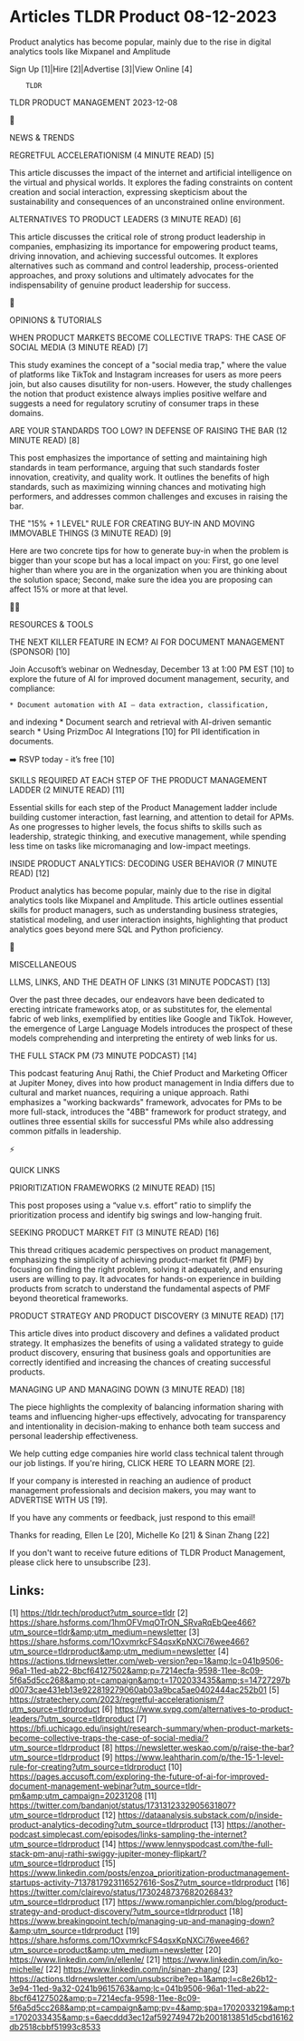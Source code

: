 # Articles TLDR Product 08-12-2023

Product analytics has become popular, mainly due to the rise in
digital analytics tools like Mixpanel and Amplitude 

Sign Up [1]|Hire [2]|Advertise [3]|View Online [4] 

		TLDR

TLDR PRODUCT MANAGEMENT 2023-12-08

📱

NEWS & TRENDS

 REGRETFUL ACCELERATIONISM (4 MINUTE READ) [5] 

 This article discusses the impact of the internet and artificial
intelligence on the virtual and physical worlds. It explores the
fading constraints on content creation and social interaction,
expressing skepticism about the sustainability and consequences of an
unconstrained online environment. 

 ALTERNATIVES TO PRODUCT LEADERS (3 MINUTE READ) [6] 

 This article discusses the critical role of strong product leadership
in companies, emphasizing its importance for empowering product teams,
driving innovation, and achieving successful outcomes. It explores
alternatives such as command and control leadership, process-oriented
approaches, and proxy solutions and ultimately advocates for the
indispensability of genuine product leadership for success. 

🚀 

OPINIONS & TUTORIALS

 WHEN PRODUCT MARKETS BECOME COLLECTIVE TRAPS: THE CASE OF SOCIAL
MEDIA (3 MINUTE READ) [7] 

 This study examines the concept of a "social media trap," where the
value of platforms like TikTok and Instagram increases for users as
more peers join, but also causes disutility for non-users. However,
the study challenges the notion that product existence always implies
positive welfare and suggests a need for regulatory scrutiny of
consumer traps in these domains. 

 ARE YOUR STANDARDS TOO LOW? IN DEFENSE OF RAISING THE BAR (12 MINUTE
READ) [8] 

 This post emphasizes the importance of setting and maintaining high
standards in team performance, arguing that such standards foster
innovation, creativity, and quality work. It outlines the benefits of
high standards, such as maximizing winning chances and motivating high
performers, and addresses common challenges and excuses in raising the
bar. 

 THE "15% + 1 LEVEL" RULE FOR CREATING BUY-IN AND MOVING IMMOVABLE
THINGS (3 MINUTE READ) [9] 

 Here are two concrete tips for how to generate buy-in when the
problem is bigger than your scope but has a local impact on you:
First, go one level higher than where you are in the organization when
you are thinking about the solution space; Second, make sure the idea
you are proposing can affect 15% or more at that level. 

🧑‍💻 

RESOURCES & TOOLS

 THE NEXT KILLER FEATURE IN ECM? AI FOR DOCUMENT MANAGEMENT (SPONSOR)
[10] 

 Join Accusoft’s webinar on Wednesday, December 13 at 1:00 PM EST
[10] to explore the future of AI for improved document management,
security, and compliance:

	* Document automation with AI — data extraction, classification,
and indexing
	* Document search and retrieval with AI-driven semantic search
	* Using PrizmDoc AI Integrations [10] for PII identification in
documents.

➡️ RSVP today - it’s free [10]

 SKILLS REQUIRED AT EACH STEP OF THE PRODUCT MANAGEMENT LADDER (2
MINUTE READ) [11] 

 Essential skills for each step of the Product Management ladder
include building customer interaction, fast learning, and attention to
detail for APMs. As one progresses to higher levels, the focus shifts
to skills such as leadership, strategic thinking, and executive
management, while spending less time on tasks like micromanaging and
low-impact meetings. 

 INSIDE PRODUCT ANALYTICS: DECODING USER BEHAVIOR (7 MINUTE READ) [12]


 Product analytics has become popular, mainly due to the rise in
digital analytics tools like Mixpanel and Amplitude. This article
outlines essential skills for product managers, such as understanding
business strategies, statistical modeling, and user interaction
insights, highlighting that product analytics goes beyond mere SQL and
Python proficiency. 

🎁

MISCELLANEOUS

 LLMS, LINKS, AND THE DEATH OF LINKS (31 MINUTE PODCAST) [13] 

 Over the past three decades, our endeavors have been dedicated to
erecting intricate frameworks atop, or as substitutes for, the
elemental fabric of web links, exemplified by entities like Google and
TikTok. However, the emergence of Large Language Models introduces the
prospect of these models comprehending and interpreting the entirety
of web links for us. 

 THE FULL STACK PM (73 MINUTE PODCAST) [14] 

 This podcast featuring Anuj Rathi, the Chief Product and Marketing
Officer at Jupiter Money, dives into how product management in India
differs due to cultural and market nuances, requiring a unique
approach. Rathi emphasizes a "working backwards" framework, advocates
for PMs to be more full-stack, introduces the "4BB" framework for
product strategy, and outlines three essential skills for successful
PMs while also addressing common pitfalls in leadership. 

⚡

QUICK LINKS

 PRIORITIZATION FRAMEWORKS (2 MINUTE READ) [15] 

 This post proposes using a “value v.s. effort” ratio to simplify
the prioritization process and identify big swings and low-hanging
fruit. 

 SEEKING PRODUCT MARKET FIT (3 MINUTE READ) [16] 

 This thread critiques academic perspectives on product management,
emphasizing the simplicity of achieving product-market fit (PMF) by
focusing on finding the right problem, solving it adequately, and
ensuring users are willing to pay. It advocates for hands-on
experience in building products from scratch to understand the
fundamental aspects of PMF beyond theoretical frameworks. 

 PRODUCT STRATEGY AND PRODUCT DISCOVERY (3 MINUTE READ) [17] 

 This article dives into product discovery and defines a validated
product strategy. It emphasizes the benefits of using a validated
strategy to guide product discovery, ensuring that business goals and
opportunities are correctly identified and increasing the chances of
creating successful products. 

 MANAGING UP AND MANAGING DOWN (3 MINUTE READ) [18] 

 The piece highlights the complexity of balancing information sharing
with teams and influencing higher-ups effectively, advocating for
transparency and intentionality in decision-making to enhance both
team success and personal leadership effectiveness. 

 We help cutting edge companies hire world class technical talent
through our job listings. If you're hiring, CLICK HERE TO LEARN MORE
[2]. 

If your company is interested in reaching an audience of product
management professionals and decision makers, you may want to
ADVERTISE WITH US [19].

If you have any comments or feedback, just respond to this email! 

Thanks for reading, 
Ellen Le [20], Michelle Ko [21] & Sinan Zhang [22] 

If you don't want to receive future editions of TLDR Product
Management, please click here to unsubscribe [23]. 



Links:
------
[1] https://tldr.tech/product?utm_source=tldr
[2] https://share.hsforms.com/1hmOFVmqOTrON_SRvaRqEbQee466?utm_source=tldr&amp;utm_medium=newsletter
[3] https://share.hsforms.com/1OxvmrkcFS4qsxKpNXCi76wee466?utm_source=tldrproduct&amp;utm_medium=newsletter
[4] https://actions.tldrnewsletter.com/web-version?ep=1&amp;lc=041b9506-96a1-11ed-ab22-8bcf64127502&amp;p=7214ecfa-9598-11ee-8c09-5f6a5d5cc268&amp;pt=campaign&amp;t=1702033435&amp;s=14727297bd0073cae431eb13e922819279060ab03a9bca5ae0402444ac252b01
[5] https://stratechery.com/2023/regretful-accelerationism/?utm_source=tldrproduct
[6] https://www.svpg.com/alternatives-to-product-leaders/?utm_source=tldrproduct
[7] https://bfi.uchicago.edu/insight/research-summary/when-product-markets-become-collective-traps-the-case-of-social-media/?utm_source=tldrproduct
[8] https://newsletter.weskao.com/p/raise-the-bar?utm_source=tldrproduct
[9] https://www.leahtharin.com/p/the-15-1-level-rule-for-creating?utm_source=tldrproduct
[10] https://pages.accusoft.com/exploring-the-future-of-ai-for-improved-document-management-webinar?utm_source=tldr-pm&amp;utm_campaign=20231208
[11] https://twitter.com/bandanjot/status/1731312332905631807?utm_source=tldrproduct
[12] https://dataanalysis.substack.com/p/inside-product-analytics-decoding?utm_source=tldrproduct
[13] https://another-podcast.simplecast.com/episodes/links-sampling-the-internet?utm_source=tldrproduct
[14] https://www.lennyspodcast.com/the-full-stack-pm-anuj-rathi-swiggy-jupiter-money-flipkart/?utm_source=tldrproduct
[15] https://www.linkedin.com/posts/enzoa_prioritization-productmanagement-startups-activity-7137817923116527616-SosZ?utm_source=tldrproduct
[16] https://twitter.com/clairevo/status/1730248737682026843?utm_source=tldrproduct
[17] https://www.romanpichler.com/blog/product-strategy-and-product-discovery/?utm_source=tldrproduct
[18] https://www.breakingpoint.tech/p/managing-up-and-managing-down?&amp;utm_source=tldrproduct
[19] https://share.hsforms.com/1OxvmrkcFS4qsxKpNXCi76wee466?utm_source=product&amp;utm_medium=newsletter
[20] https://www.linkedin.com/in/ellenle/
[21] https://www.linkedin.com/in/ko-michelle/
[22] https://www.linkedin.com/in/sinan-zhang/
[23] https://actions.tldrnewsletter.com/unsubscribe?ep=1&amp;l=c8e26b12-3e94-11ed-9a32-0241b9615763&amp;lc=041b9506-96a1-11ed-ab22-8bcf64127502&amp;p=7214ecfa-9598-11ee-8c09-5f6a5d5cc268&amp;pt=campaign&amp;pv=4&amp;spa=1702033219&amp;t=1702033435&amp;s=6aecddd3ec12af592749472b2001813851d5cbd16162db2518cbbf51993c8533